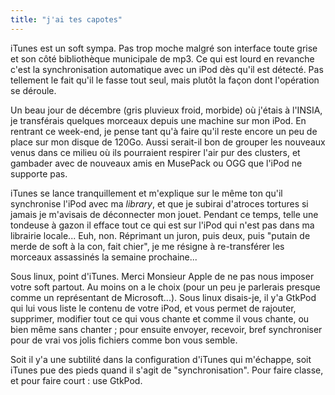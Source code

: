 ```yaml
---
title: "j'ai tes capotes"
---
```


iTunes est un soft sympa. Pas trop moche malgré son interface toute grise et
son côté bibliothèque municipale de mp3. Ce qui est lourd en revanche c'est la
synchronisation automatique avec un iPod dès qu'il est détecté. Pas tellement
le fait qu'il le fasse tout seul, mais plutôt la façon dont l'opération se
déroule.

Un beau jour de décembre (gris pluvieux froid, morbide) où j'étais à l'INSIA,
je transférais quelques morceaux depuis une machine sur mon iPod. En rentrant
ce week-end, je pense tant qu'à faire qu'il reste encore un peu de place sur
mon disque de 120Go. Aussi serait-il bon de grouper les nouveaux venus dans ce
milieu où ils pourraient respirer l'air pur des clusters, et gambader avec de
nouveaux amis en MusePack ou OGG que l'iPod ne supporte pas.

iTunes se lance tranquillement et m'explique sur le même ton qu'il synchronise
l'iPod avec ma _library_, et que je subirai d'atroces tortures si jamais je
m'avisais de déconnecter mon jouet. Pendant ce temps, telle une tondeuse à
gazon il efface tout ce qui est sur l'iPod qui n'est pas dans ma librairie
locale... Euh, non. Réprimant un juron, puis deux, puis "putain de merde de
soft à la con, fait chier", je me résigne à re-transférer les morceaux
assassinés la semaine prochaine...

Sous linux, point d'iTunes. Merci Monsieur Apple de ne pas nous imposer votre
soft partout. Au moins on a le choix (pour un peu je parlerais presque comme
un représentant de Microsoft...). Sous linux disais-je, il y'a GtkPod qui lui
vous liste le contenu de votre iPod, et vous permet de rajouter, supprimer,
modifier tout ce qui vous chante et comme il vous chante, ou bien même sans
chanter ; pour ensuite envoyer, recevoir, bref synchroniser pour de vrai vos
jolis fichiers comme bon vous semble.

Soit il y'a une subtilité dans la configuration d'iTunes qui m'échappe, soit
iTunes pue des pieds quand il s'agit de "synchronisation". Pour faire classe,
et pour faire court : use GtkPod.

